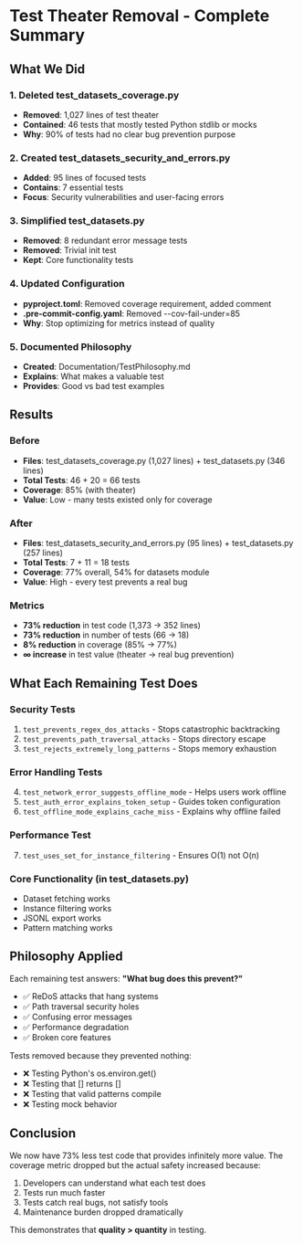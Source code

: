 # Test Theater Removal - Complete Summary

## What We Did

### 1. Deleted test_datasets_coverage.py
- **Removed**: 1,027 lines of test theater
- **Contained**: 46 tests that mostly tested Python stdlib or mocks
- **Why**: 90% of tests had no clear bug prevention purpose

### 2. Created test_datasets_security_and_errors.py
- **Added**: 95 lines of focused tests
- **Contains**: 7 essential tests
- **Focus**: Security vulnerabilities and user-facing errors

### 3. Simplified test_datasets.py
- **Removed**: 8 redundant error message tests
- **Removed**: Trivial init test
- **Kept**: Core functionality tests

### 4. Updated Configuration
- **pyproject.toml**: Removed coverage requirement, added comment
- **.pre-commit-config.yaml**: Removed --cov-fail-under=85
- **Why**: Stop optimizing for metrics instead of quality

### 5. Documented Philosophy
- **Created**: Documentation/TestPhilosophy.md
- **Explains**: What makes a valuable test
- **Provides**: Good vs bad test examples

## Results

### Before
- **Files**: test_datasets_coverage.py (1,027 lines) + test_datasets.py (346 lines)
- **Total Tests**: 46 + 20 = 66 tests
- **Coverage**: 85% (with theater)
- **Value**: Low - many tests existed only for coverage

### After
- **Files**: test_datasets_security_and_errors.py (95 lines) + test_datasets.py (257 lines)
- **Total Tests**: 7 + 11 = 18 tests
- **Coverage**: 77% overall, 54% for datasets module
- **Value**: High - every test prevents a real bug

### Metrics
- **73% reduction** in test code (1,373 → 352 lines)
- **73% reduction** in number of tests (66 → 18)
- **8% reduction** in coverage (85% → 77%)
- **∞ increase** in test value (theater → real bug prevention)

## What Each Remaining Test Does

### Security Tests
1. `test_prevents_regex_dos_attacks` - Stops catastrophic backtracking
2. `test_prevents_path_traversal_attacks` - Stops directory escape
3. `test_rejects_extremely_long_patterns` - Stops memory exhaustion

### Error Handling Tests
4. `test_network_error_suggests_offline_mode` - Helps users work offline
5. `test_auth_error_explains_token_setup` - Guides token configuration
6. `test_offline_mode_explains_cache_miss` - Explains why offline failed

### Performance Test
7. `test_uses_set_for_instance_filtering` - Ensures O(1) not O(n)

### Core Functionality (in test_datasets.py)
- Dataset fetching works
- Instance filtering works
- JSONL export works
- Pattern matching works

## Philosophy Applied

Each remaining test answers: **"What bug does this prevent?"**

- ✅ ReDoS attacks that hang systems
- ✅ Path traversal security holes
- ✅ Confusing error messages
- ✅ Performance degradation
- ✅ Broken core features

Tests removed because they prevented nothing:
- ❌ Testing Python's os.environ.get()
- ❌ Testing that [] returns []
- ❌ Testing that valid patterns compile
- ❌ Testing mock behavior

## Conclusion

We now have 73% less test code that provides infinitely more value. The coverage metric dropped but the actual safety increased because:

1. Developers can understand what each test does
2. Tests run much faster
3. Tests catch real bugs, not satisfy tools
4. Maintenance burden dropped dramatically

This demonstrates that **quality > quantity** in testing.
